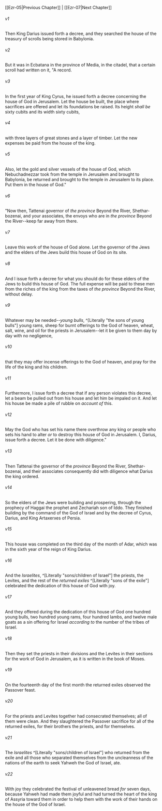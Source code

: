 ﻿---
aliases:
  - Ezra 6
---

[[Ezr-05|Previous Chapter]] | [[Ezr-07|Next Chapter]]

###### v1
Then King Darius issued forth a decree, and they searched the house of the treasury of scrolls being stored in Babylonia.

###### v2
But it was in Ecbatana in the province of Media, in the citadel, that a certain scroll had written on it, "A record.

###### v3
In the first year of King Cyrus, he issued forth a decree concerning the house of God in Jerusalem. Let the house be built, the place where sacrifices are offered and let its foundations be raised. Its height _shall be_ sixty cubits and its width sixty cubits,

###### v4
with three layers of great stones and a layer of timber. Let the new expenses be paid from the house of the king.

###### v5
Also, let the gold and silver vessels of the house of God, which Nebuchadnezzar took from the temple in Jerusalem and brought to Babylonia, be returned and brought to the temple in Jerusalem to its place. Put them in the house of God."

###### v6
"Now then, Tattenai governor of _the province_ Beyond the River, Shethar-bozenai, and your associates, the envoys who are in _the province_ Beyond the River--keep far away from there.

###### v7
Leave this work of the house of God alone. Let the governor of the Jews and the elders of the Jews build this house of God on its site.

###### v8
And I issue forth a decree for what you should do for these elders of the Jews to build this house of God. The full expense will be paid to these men from the riches of the king from the taxes of _the province_ Beyond the River, without delay.

###### v9
Whatever may be needed--_young bulls_, ^[Literally "the sons of young bulls"] young rams, sheep for burnt offerings to the God of heaven, wheat, salt, wine, and oil for the priests in Jerusalem--let it be given to them day by day with no negligence,

###### v10
that they may offer incense offerings to the God of heaven, and pray for the life of the king and his children.

###### v11
Furthermore, I issue forth a decree that if any person violates this decree, let a beam be pulled out from his house and let him be impaled on it. And let his house be made a pile of rubble on _account of_ this.

###### v12
May the God who has set his name there overthrow any king or people who sets his hand to alter _or_ to destroy this house of God in Jerusalem. I, Darius, issue forth a decree. Let it be done with diligence."

###### v13
Then Tattenai the governor of the _province_ Beyond the River, Shethar-bozenai, and their associates consequently did with diligence what Darius the king ordered.

###### v14
So the elders of the Jews were building and prospering, through the prophecy of Haggai the prophet and Zechariah son of Iddo. They finished building by the command of the God of Israel and by the decree of Cyrus, Darius, and King Artaxerxes of Persia.

###### v15
This house was completed on the third day of the month of Adar, which was in the sixth year of the reign of King Darius.

###### v16
And the _Israelites_, ^[Literally "sons/children of Israel"] the priests, the Levites, and the rest of the _returned exiles_ ^[Literally "sons of the exile"] celebrated the dedication of this house of God with joy.

###### v17
And they offered during the dedication of this house of God one hundred young bulls, two hundred young rams, four hundred lambs, and twelve male goats as a sin offering for Israel _according to_ the number of the tribes of Israel.

###### v18
Then they set the priests in their divisions and the Levites in their sections for the work of God in Jerusalem, as it is written in the book of Moses.

###### v19
On the fourteenth day of the first month the returned exiles observed the Passover feast.

###### v20
For the priests and Levites together had consecrated themselves; all of them were clean. And they slaughtered the Passover sacrifice for all of the returned exiles, for their brothers the priests, and for themselves.

###### v21
The _Israelites_ ^[Literally "sons/children of Israel"] who returned from the exile and all those who separated themselves from the uncleanness of the nations of the earth to seek Yahweh the God of Israel, ate.

###### v22
With joy they celebrated the festival of unleavened bread _for_ seven days, because Yahweh had made them joyful and had turned the heart of the king of Assyria toward them in order to help them with the work of their hands on the house of the God of Israel.
